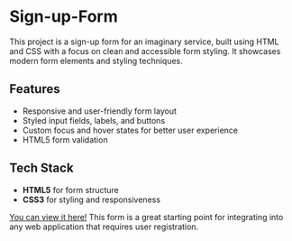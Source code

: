 # Sign-up-Form

This project is a sign-up form for an imaginary service, built using HTML and CSS with a focus on clean and accessible form styling. It showcases modern form elements and styling techniques.

## Features
- Responsive and user-friendly form layout
- Styled input fields, labels, and buttons
- Custom focus and hover states for better user experience
- HTML5 form validation

## Tech Stack
- **HTML5** for form structure
- **CSS3** for styling and responsiveness

[You can view it here!](https://rui-23.github.io/Sign-up-Form/)
This form is a great starting point for integrating into any web application that requires user registration.
